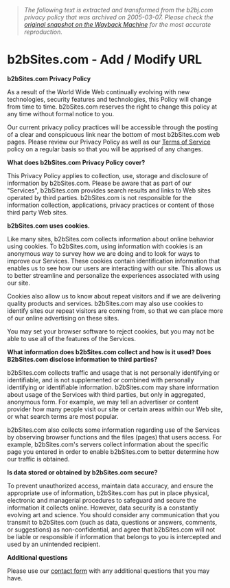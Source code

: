 > *The following text is extracted and transformed from the b2bj.com privacy policy that was archived on 2005-03-07. Please check the [original snapshot on the Wayback Machine](https://web.archive.org/web/20050307115705id_/http%3A//b2bsites.com/privacy.html) for the most accurate reproduction.*

# b2bSites.com - Add / Modify URL

**b2bSites.com Privacy Policy**

As a result of the World Wide Web continually evolving with new technologies, security features and technologies, this Policy will change from time to time. b2bSites.com reserves the right to change this policy at any time without formal notice to you. 

Our current privacy policy practices will be accessible through the posting of a clear and conspicuous link near the bottom of most b2bSites.com web pages. Please review our Privacy Policy as well as our [Terms of Service](https://web.archive.org/terms.html) policy on a regular basis so that you will be apprised of any changes. 

**What does b2bSites.com Privacy Policy cover?**

This Privacy Policy applies to collection, use, storage and disclosure of information by b2bSites.com. Please be aware that as part of our "Services", b2bSites.com provides search results and links to Web sites operated by third parties. b2bSites.com is not responsible for the information collection, applications, privacy practices or content of those third party Web sites. 

**b2bSites.com uses cookies.**

Like many sites, b2bSites.com collects information about online behavior using cookies. To b2bSites.com, using information with cookies is an anonymous way to survey how we are doing and to look for ways to improve our Services. These cookies contain identification information that enables us to see how our users are interacting with our site. This allows us to better streamline and personalize the experiences associated with using our site. 

Cookies also allow us to know about repeat visitors and if we are delivering quality products and services. b2bSites.com may also use cookies to identify sites our repeat visitors are coming from, so that we can place more of our online advertising on these sites. 

You may set your browser software to reject cookies, but you may not be able to use all of the features of the Services. 

**What information does b2bSites.com collect and how is it used? Does B2bSites.com disclose information to third parties?**

b2bSites.com collects traffic and usage that is not personally identifying or identifiable, and is not supplemented or combined with personally identifying or identifiable information. b2bSites.com may share information about usage of the Services with third parties, but only in aggregated, anonymous form. For example, we may tell an advertiser or content provider how many people visit our site or certain areas within our Web site, or what search terms are most popular. 

b2bSites.com also collects some information regarding use of the Services by observing browser functions and the files (pages) that users access. For example, b2bSites.com's servers collect information about the specific page you entered in order to enable b2bSites.com to better determine how our traffic is obtained. 

**Is data stored or obtained by b2bSites.com secure?**

To prevent unauthorized access, maintain data accuracy, and ensure the appropriate use of information, b2bSites.com has put in place physical, electronic and managerial procedures to safeguard and secure the information it collects online. However, data security is a constantly evolving art and science. You should consider any communication that you transmit to b2bSites.com (such as data, questions or answers, comments, or suggestions) as non-confidential, and agree that b2bSites.com will not be liable or responsible if information that belongs to you is intercepted and used by an unintended recipient. 

**Additional questions**

Please use our [contact form](https://web.archive.org/contactus.html) with any additional questions that you may have. 
